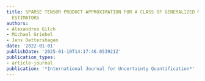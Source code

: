 ```yaml
---
title: SPARSE TENSOR PRODUCT APPROXIMATION FOR A CLASS OF GENERALIZED METHOD OF MOMENTS
  ESTIMATORS
authors:
- Alexandros Gilch
- Michael Griebel
- Jens Oettershagen
date: '2022-01-01'
publishDate: '2025-01-10T14:17:46.053921Z'
publication_types:
- article-journal
publication: '*International Journal for Uncertainty Quantification*'
---
```

